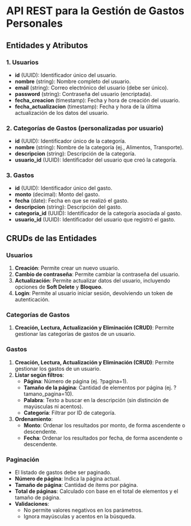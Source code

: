 
# API REST para la Gestión de Gastos Personales

## Entidades y Atributos

### 1. Usuarios
- **id** (UUID): Identificador único del usuario.
- **nombre** (string): Nombre completo del usuario.
- **email** (string): Correo electrónico del usuario (debe ser único).
- **password** (string): Contraseña del usuario (encriptada).
- **fecha_creacion** (timestamp): Fecha y hora de creación del usuario.
- **fecha_actualizacion** (timestamp): Fecha y hora de la última actualización de los datos del usuario.

### 2. Categorías de Gastos (personalizadas por usuario)
- **id** (UUID): Identificador único de la categoría.
- **nombre** (string): Nombre de la categoría (ej., Alimentos, Transporte).
- **descripcion** (string): Descripción de la categoría.
- **usuario_id** (UUID): Identificador del usuario que creó la categoría.

### 3. Gastos
- **id** (UUID): Identificador único del gasto.
- **monto** (decimal): Monto del gasto.
- **fecha** (date): Fecha en que se realizó el gasto.
- **descripcion** (string): Descripción del gasto.
- **categoria_id** (UUID): Identificador de la categoría asociada al gasto.
- **usuario_id** (UUID): Identificador del usuario que registró el gasto.

## CRUDs de las Entidades

### Usuarios
1. **Creación**: Permite crear un nuevo usuario.
2. **Cambio de contraseña**: Permite cambiar la contraseña del usuario.
3. **Actualización**: Permite actualizar datos del usuario, incluyendo opciones de **Soft Delete** y **Bloqueo**.
4. **Login**: Permite al usuario iniciar sesión, devolviendo un token de autenticación.

### Categorías de Gastos
1. **Creación, Lectura, Actualización y Eliminación (CRUD)**: Permite gestionar las categorías de gastos de un usuario.

### Gastos
1. **Creación, Lectura, Actualización y Eliminación (CRUD)**: Permite gestionar los gastos de un usuario.
2. **Listar según filtros**:
   - **Página**: Número de página (ej. ?pagina=1).
   - **Tamaño de la página**: Cantidad de elementos por página (ej. ?tamano_pagina=10).
   - **Palabra**: Texto a buscar en la descripción (sin distinción de mayúsculas ni acentos).
   - **Categoría**: Filtrar por ID de categoría.
3. **Ordenamiento**:
   - **Monto**: Ordenar los resultados por monto, de forma ascendente o descendente.
   - **Fecha**: Ordenar los resultados por fecha, de forma ascendente o descendente.

### Paginación
- El listado de gastos debe ser paginado.
- **Número de página**: Indica la página actual.
- **Tamaño de página**: Cantidad de ítems por página.
- **Total de páginas**: Calculado con base en el total de elementos y el tamaño de página.
- **Validaciones**:
  - No permite valores negativos en los parámetros.
  - Ignora mayúsculas y acentos en la búsqueda.
